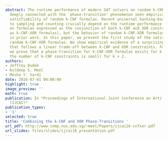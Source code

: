 ```yaml
---
abstract: The runtime performance of modern SAT solvers on random k-CNF formulas is
  deeply connected with the `phase-transition' phenomenon seen empirically in the
  satisfiability of random k-CNF formulas. Recent universal hashing-based approaches
  to sampling and counting crucially depend on the runtime performance of SAT solvers
  on formulas expressed as the conjunction of both k-CNF and XOR constraints (known
  as k-CNF-XOR formulas), but the behavior of random k-CNF-XOR formulas is unexplored
  in prior work. In this paper, we present the first study of the satisfiability of
  random k-CNF-XOR formulas. We show empirical evidence of a surprising phase-transition
  that follows a linear trade-off between k-CNF and XOR constraints. Furthermore,
  we prove that a phase-transition for k-CNF-XOR formulas exists for k = 2 and (when
  the number of k-CNF constraints is small) for k > 2.
authors:
- Jeffrey Dudek
- Kuldeep S. Meel
- Moshe Y. Vardi
date: 2016-07-01 00:00:00
highlight: true
image_preview: ''
math: true
publication: In *Proceedings of International Joint Conference on Artificial Intelligence
  (IJCAI)*
publication_types:
- '1'
selected: true
title: 'Combining the k-CNF and XOR Phase-Transitions '
url_pdf: http://www.comp.nus.edu.sg/~meel/Papers/ijcai16-cnfxor.pdf
url_slides: files/slides/ijcai16_presentation.pdf
---
```


